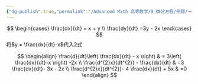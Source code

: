 ```yaml
---
{"dg-publish":true,"permalink":"/Advanced Math 高等数学/9_微分方程/例题/一阶线性常微分方程组/","tags":["高数","微积分","例题"]}
---
```


$$
\begin{cases}
\frac{dx}{dt} = x + y \\
\frac{dy}{dt} =3y - 2x
\end{cases}
$$
将$y = \frac{dx}{dt}-x$代入2式

$$
\begin{align}
\frac{d}{dt}\left( \frac{dx}{dt} - x \right)  & = 3\left( \frac{dx}{dt}-x \right) -2x \\
\frac{d^{2}x}{dt^{2}} - \frac{dx}{dt} & =3 \frac{dx}{dt}- 3x - 2x \\
\frac{d^{2}x}{dt^{2}}- 4 \frac{dx}{dt} + 5x  & =0
\end{align}
$$
